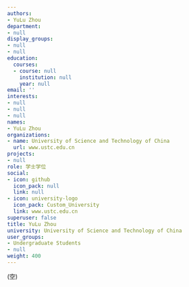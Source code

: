 ```yaml
---
authors:
- YuLu Zhou
department:
- null
display_groups:
- null
- null
education:
  courses:
  - course: null
    institution: null
    year: null
email: ''
interests:
- null
- null
- null
names:
- YuLu Zhou
organizations:
- name: University of Science and Technology of China
  url: www.ustc.edu.cn
projects:
- null
role: 学士学位
social:
- icon: github
  icon_pack: null
  link: null
- icon: university-logo
  icon_pack: Custom_University
  link: www.ustc.edu.cn
superuser: false
title: YuLu Zhou
university: University of Science and Technology of China
user_groups:
- Undergraduate Students
- null
weight: 400
---
```


(空)
